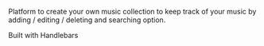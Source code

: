 Platform to create your own music collection to keep track of your music by adding / editing / deleting and searching option.

Built with Handlebars

